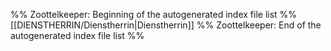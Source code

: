 %% Zoottelkeeper: Beginning of the autogenerated index file list %%
[[DIENSTHERRIN/Dienstherrin|Dienstherrin]]
%% Zoottelkeeper: End of the autogenerated index file list %%
